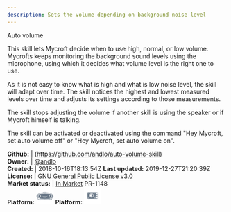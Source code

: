 ```yaml
---
description: Sets the volume depending on background noise level
---
```

Auto volume

This skill lets Mycroft decide when to use high, normal, or low volume. Mycrofts keeps monitoring the background sound levels using the microphone, using which it decides what volume level is the right one to use.

As it is not easy to know what is high and what is low noise level, the skill will adapt over time. The skill notices the highest and lowest measured levels over time and adjusts its settings according to those measurements.

The skill stops adjusting the volume if another skill is using the speaker or if Mycroft himself is talking.

The skill can be activated or deactivated using the command "Hey Mycroft, set auto volume off" or "Hey Mycroft, set auto volume on".

**Github:** | (https://github.com/andlo/auto-volume-skill)  
**Owner:** | [@andlo](https://github.com/andlo)  
**Created:** | 2018-10-16T18:13:54Z  **Last updated:** 2019-12-27T21:20:39Z  
**License:** | [GNU General Public License v3.0](https://api.github.com/licenses/gpl-3.0)  
**Market status:** | [In Market](https://market.mycroft.ai/skill/auto-volume) PR-1148  
**Platform:**   ![](.gitbook/assets/mark-1-icon.png) **Platform:**   ![](.gitbook/assets/picroft-icon.png)   
